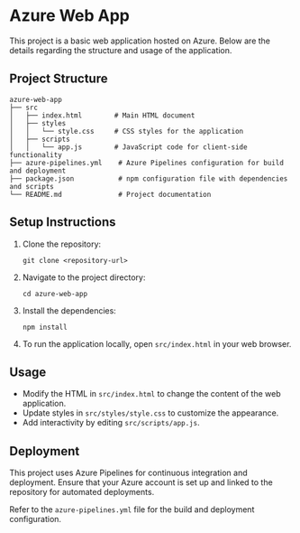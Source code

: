 # Azure Web App

This project is a basic web application hosted on Azure. Below are the details regarding the structure and usage of the application.

## Project Structure

```
azure-web-app
├── src
│   ├── index.html        # Main HTML document
│   ├── styles
│   │   └── style.css     # CSS styles for the application
│   ├── scripts
│   │   └── app.js        # JavaScript code for client-side functionality
├── azure-pipelines.yml    # Azure Pipelines configuration for build and deployment
├── package.json           # npm configuration file with dependencies and scripts
└── README.md              # Project documentation
```

## Setup Instructions

1. Clone the repository:
   ```
   git clone <repository-url>
   ```

2. Navigate to the project directory:
   ```
   cd azure-web-app
   ```

3. Install the dependencies:
   ```
   npm install
   ```

4. To run the application locally, open `src/index.html` in your web browser.

## Usage

- Modify the HTML in `src/index.html` to change the content of the web application.
- Update styles in `src/styles/style.css` to customize the appearance.
- Add interactivity by editing `src/scripts/app.js`.

## Deployment

This project uses Azure Pipelines for continuous integration and deployment. Ensure that your Azure account is set up and linked to the repository for automated deployments. 

Refer to the `azure-pipelines.yml` file for the build and deployment configuration.